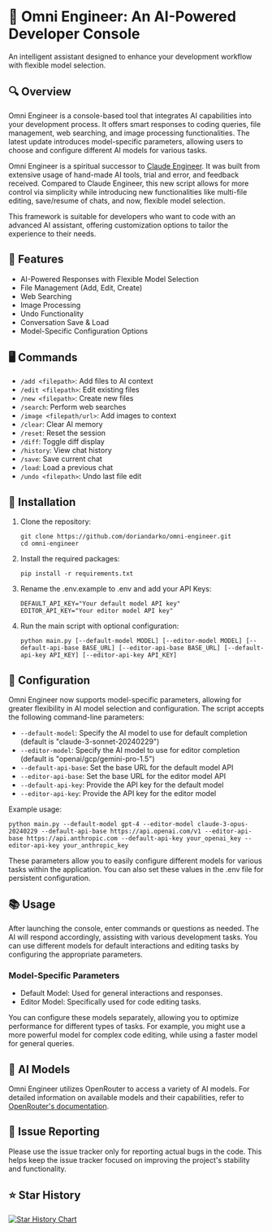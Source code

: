 # 🧠 Omni Engineer: An AI-Powered Developer Console
An intelligent assistant designed to enhance your development workflow with flexible model selection.

## 🔍 Overview
Omni Engineer is a console-based tool that integrates AI capabilities into your development process. It offers smart responses to coding queries, file management, web searching, and image processing functionalities. The latest update introduces model-specific parameters, allowing users to choose and configure different AI models for various tasks.

Omni Engineer is a spiritual successor to [Claude Engineer](https://github.com/Doriandarko/claude-engineer). It was built from extensive usage of hand-made AI tools, trial and error, and feedback received. Compared to Claude Engineer, this new script allows for more control via simplicity while introducing new functionalities like multi-file editing, save/resume of chats, and now, flexible model selection.

This framework is suitable for developers who want to code with an advanced AI assistant, offering customization options to tailor the experience to their needs.

## 🌟 Features
- AI-Powered Responses with Flexible Model Selection
- File Management (Add, Edit, Create)
- Web Searching
- Image Processing
- Undo Functionality
- Conversation Save & Load
- Model-Specific Configuration Options
## 🖥️ Commands
- `/add <filepath>`: Add files to AI context
- `/edit <filepath>`: Edit existing files
- `/new <filepath>`: Create new files
- `/search`: Perform web searches
- `/image <filepath/url>`: Add images to context
- `/clear`: Clear AI memory
- `/reset`: Reset the session
- `/diff`: Toggle diff display
- `/history`: View chat history
- `/save`: Save current chat
- `/load`: Load a previous chat
- `/undo <filepath>`: Undo last file edit
## 🚀 Installation
1. Clone the repository:
   ```
   git clone https://github.com/doriandarko/omni-engineer.git
   cd omni-engineer
   ```
2. Install the required packages:
   ```
   pip install -r requirements.txt
   ```
3. Rename the .env.example to .env and add your API Keys:
   ```
   DEFAULT_API_KEY="Your default model API key"
   EDITOR_API_KEY="Your editor model API key"
   ```
4. Run the main script with optional configuration:
   ```
   python main.py [--default-model MODEL] [--editor-model MODEL] [--default-api-base BASE_URL] [--editor-api-base BASE_URL] [--default-api-key API_KEY] [--editor-api-key API_KEY]
   ```

## 🔧 Configuration
Omni Engineer now supports model-specific parameters, allowing for greater flexibility in AI model selection and configuration. The script accepts the following command-line parameters:

- `--default-model`: Specify the AI model to use for default completion (default is "claude-3-sonnet-20240229")
- `--editor-model`: Specify the AI model to use for editor completion (default is "openai/gcp/gemini-pro-1.5")
- `--default-api-base`: Set the base URL for the default model API
- `--editor-api-base`: Set the base URL for the editor model API
- `--default-api-key`: Provide the API key for the default model
- `--editor-api-key`: Provide the API key for the editor model

Example usage:
```
python main.py --default-model gpt-4 --editor-model claude-3-opus-20240229 --default-api-base https://api.openai.com/v1 --editor-api-base https://api.anthropic.com --default-api-key your_openai_key --editor-api-key your_anthropic_key
```

These parameters allow you to easily configure different models for various tasks within the application. You can also set these values in the .env file for persistent configuration.
## 📚 Usage
After launching the console, enter commands or questions as needed. The AI will respond accordingly, assisting with various development tasks. You can use different models for default interactions and editing tasks by configuring the appropriate parameters.

### Model-Specific Parameters
- Default Model: Used for general interactions and responses.
- Editor Model: Specifically used for code editing tasks.

You can configure these models separately, allowing you to optimize performance for different types of tasks. For example, you might use a more powerful model for complex code editing, while using a faster model for general queries.
## 🤖 AI Models
Omni Engineer utilizes OpenRouter to access a variety of AI models. For detailed information on available models and their capabilities, refer to [OpenRouter's documentation](https://openrouter.ai/models).
## 🐛 Issue Reporting
Please use the issue tracker only for reporting actual bugs in the code. This helps keep the issue tracker focused on improving the project's stability and functionality.

## ⭐️ Star History

[![Star History Chart](https://api.star-history.com/svg?repos=Doriandarko/omni-engineer&type=Date)](https://star-history.com/#Doriandarko/omni-engineer&Date)
